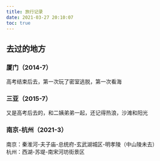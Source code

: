 ```yaml
---
title: 旅行记录
date: 2021-03-27 20:10:07
toc: true
---
```

## 去过的地方

### 厦门（2014-7）
高考结束后去，第一次玩了密室逃脱，第一次看海

### 三亚（2015-7）
又是高考后去的，和二姨弟弟一起，还记得热浪，沙滩和阳光

### 南京-杭州（2021-3）
南京：秦淮河-夫子庙-总统府-玄武湖城区-明孝陵（中山陵未去）  
杭州：西湖-苏堤-南宋河坊街景区

